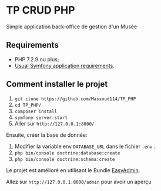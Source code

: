 TP CRUD PHP
==============

Simple application back-office de gestion d'un Musée

Requirements
------------

  * PHP 7.2.9 ou plus;
  * [Usual Symfony application requirements][1].

Comment installer le projet
---------------------------

  1. `git clone https://github.com/Massoud114/TP_PHP`
  1. `cd TP_PHP/`
  1. `composer install`
  1. `symfony server:start`
  1. Aller sur `http://127.0.0.1:8000/`

Ensuite, créer la base de donnée:

  1. Modifier la variable env `DATABASE_URL` dans le fichier `.env` .
  1. `php bin/console doctrine:database:create`
  1. `php bin/console doctrine:schema:create`

Le projet est amélioré en utilisant le Bundle [EasyAdmin][2].

Allez sur `http://127.0.0.1:8000/admin` pour avoir un aperçu

[1]: https://symfony.com/doc/current/reference/requirements.html
[2]: https://github.com/EasyCorp/EasyAdminBundle
